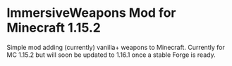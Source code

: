 # ImmersiveWeapons Mod for Minecraft 1.15.2
Simple mod adding (currently) vanilla+ weapons to Minecraft. Currently for MC 1.15.2 but will soon be updated to 1.16.1 once a stable Forge is ready.
